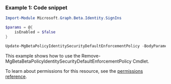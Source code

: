 ### Example 1: Code snippet

```powershellImport-Module Microsoft.Graph.Beta.Identity.SignIns

$params = @{
	isEnabled = $false
}

Update-MgBetaPolicyIdentitySecurityDefaultEnforcementPolicy -BodyParameter $params
```
This example shows how to use the Remove-MgBetaBetaPolicyIdentitySecurityDefaultEnforcementPolicy Cmdlet.
To learn about permissions for this resource, see the [permissions reference](/graph/permissions-reference).

